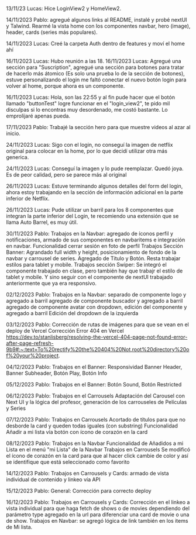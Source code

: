 13/11/23 Lucas: Hice LoginView2 y HomeView2.

14/11/2023 Pablo: 
agregué algunos links al README, 
instalé y probé nextUI y Talwind.
Rearmé la vista home con los componentes navbar, hero (image), header, cards (series más populares).

14/11/2023 Lucas: Creé la carpeta Auth dentro de features y moví el home ahí

16/11/2023 Lucas: Hubo reunión a las 18.
16/11/2023 Lucas: Agregué una sección para "Suscription", agregué una sección para botones para tratar de 
hacerlo más átomico (Es solo una prueba lo de la sección de botones), estuve personalizando el login
me faltó conectar el nuevo botón login para volver al home, porque ahora es un componente.

16/11/2023 Lucas: Hola, son las 22:55 y al fin pude hacer que el botón llamado "buttonTest" logre funcionar en el "login_view2", te pido mil disculpas si lo encontras muy desordenado, me costó bastante. Lo emprolijaré apenas pueda.

17/11/2023 Pablo: Trabajé la sección hero para que muestre videos al azar al inicio.

24/11/2023 Lucas: Sigo con el login, no conseguí la imagen de netflix original para colocar en la home, por lo que decidí utilizar otra más generica.

24/11/2023 Lucas: Conseguí la imagen y lo pude reemplazar. Quedó joya. Es de peor calidad, pero se parece más al original 

26/11/2023 Lucas: Estuve terminando algunos detalles del form del login, ahora estoy trabajando en la sección de información adicional en la parte inferior de Netflix.

26/11/2023 Lucas: Pude utilizar un barril para los 8 componentes que integran la parte inferior del Login, te recomiendo una extensión que se llama Auto Barrel, es muy útil.

30/11/2023 Pablo: 
Trabajos en la Navbar: 
agregado de íconos perfil y notificaciones, 
armado de sus componentes en navbaritems e integración en navbar. 
Funcionalidad cerrar sesión en foto de perfil
Trabajos Sección Banner:
Agrandado full width y height, posicionamiento de fondo de la navbar y carrousel de series. Agregado de Título y Botón. Resta trabajar estilos para tablet y mobile.
Trabajos sección Swiper:
Se integró el componente trabajado en clase, pero también hay que trabajr el estilo de tablet y mobile. Y sino seguir con el componente de nextUI trabajado anteriormente que ya era responsivo.

02/12/2023 Pablo: 
Trabajos en la Navbar:
separado de componente logo y agregado a barril
agregado de componente buscador y agregado a barril
agregado de componente avatar con dropdown, edición del componente y agregado a barril
Edición del dropdown de la izquierda

03/12/2023 Pablo: 
Corrección de rutas de imágenes para que se vean en el deploy de Vercel
Corrección Error 404 en Vercel
https://dev.to/stanlisberg/resolving-the-vercel-404-page-not-found-error-after-page-refresh-9b9#:~:text=To%20rectify%20the%20404%20Not,root%20directory%20of%20your%20project.

04/12/2023 Pablo: 
Trabajos en el Banner:
Responsividad Banner Header, Banner Subheader, Botón Play, Botón Info

05/12/2023 Pablo: 
Trabajos en el Banner:
Botón Sound, Botón Restricted

06/12/2023 Pablo: 
Trabajos en el Carrousels
Adaptación del Carousel con Next UI y la lógica del profesor, generación de los carrouseles de Películas y Series

07/12/2023 Pablo: 
Trabajos en Carrousels
Acortado de títulos para que no desborde la card y queden todas iguales (con substring)
Funcionalidad Añadir a mi lista vía botón con ícono de corazón en la card

08/12/2023 Pablo:
Trabajos en la Navbar
Funcionalidad de Añadidos a mi Lista en el menú "mi Lista" de la Navbar
Trabajos en Carrousels
Se modificó el ícono de corazón en la card para que al hacer click cambie de color y así se identifique que está seleccionado como favorito

14/12/2023 Pablo:
Trabajos en Carrousels y Cards: armado de vista individual de contenido y linkeo vía API

15/12/2023 Pablo:
General: Corrección para correcto deploy

16/12/2023 Pablo:
Trabajos en Carrousels y Cards:
Corrección en el linkeo a vista individual para que haga fetch de shows o de movies dependiendo del parámetro type agregado en la url para diferenciar una card de movie o una de show.
Trabajos en Navbar: se agregó lógica de link también en los items de Mi lista.






